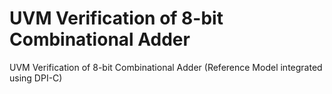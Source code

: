 # UVM Verification of 8-bit Combinational Adder
UVM Verification of 8-bit Combinational Adder (Reference Model integrated using DPI-C)
